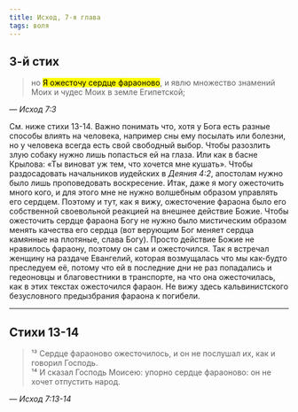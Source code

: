 ```yaml
---
title: Исход, 7-я глава
tags: воля
---
```


## 3-й стих

> но <mark>Я ожесточу сердце фараоново</mark>, и явлю множество знамений Моих и чудес Моих в земле Египетской;

— <cite>Исход&nbsp;7:3</cite>

См. ниже стихи 13-14. Важно понимать что, хотя у Бога есть разные способы влиять на человека, например сны ему посылать или болезни,
но у человека всегда есть свой свободный выбор. Чтобы разозлить злую собаку нужно лишь попасться ей на глаза. Или как в басне Крылова:
«Ты виноват уж тем, что хочется мне кушать». Чтобы раздосадовать начальников иудейских в <cite>Деяния&nbsp;4:2</cite>, апостолам
нужно было лишь проповедовать воскресение. Итак, даже я могу ожесточить много кого, и для этого мне не нужно волшебным образом управлять его
сердцем. Поэтому и тут, как я вижу, ожесточение фараона было его собственной своевольной реакцией на внешнее действие Божие. Чтобы ожесточить
сердце фараона Богу не нужно было мистическим образом менять качества его сердца (вот верующим Бог меняет сердца камянные на плотяные,
слава Богу). Просто действие Божие не нравилось фараону, поэтому
он сам и ожесточился. Так я встречал женщину на раздаче Евангелий, которая возмущалась что мы как-будто преследуем её, потому что ей
в последние дни не раз попадались и гедеоновцы и благовестники в транспорте, на что она ожесточилась, как в этих текстах ожесточился
фараон. Не вижу здесь кальвинистского безусловного предызбрания фараона к погибели.

***

## Стихи 13-14

> ¹³ Сердце фараоново ожесточилось, и он не послушал их, как и говорил Господь.  
> ¹⁴ И сказал Господь Моисею: упорно сердце фараоново: он не хочет отпустить народ.

— <cite>Исход&nbsp;7:13-14</cite>
